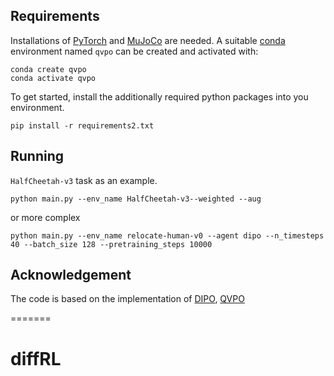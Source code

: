 
## Requirements
Installations of [PyTorch](https://pytorch.org/) and [MuJoCo](https://github.com/deepmind/mujoco) are needed. 
A suitable [conda](https://conda.io) environment named `qvpo` can be created and activated with:
```
conda create qvpo
conda activate qvpo
```
To get started, install the additionally required python packages into you environment.
```
pip install -r requirements2.txt
```

## Running
`HalfCheetah-v3` task as an example. 

```
python main.py --env_name HalfCheetah-v3--weighted --aug
```
or more complex
```
python main.py --env_name relocate-human-v0 --agent dipo --n_timesteps 40 --batch_size 128 --pretraining_steps 10000
```


## Acknowledgement
The code  is based on the implementation of [DIPO](https://github.com/BellmanTimeHut/DIPO), [QVPO](https://github.com/wadx2019/qvpo)

=======
# diffRL
